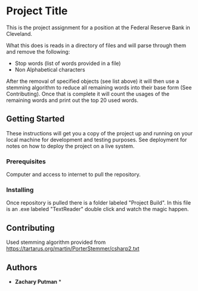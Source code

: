 # Project Title

This is the project assignment for a position at the Federal Reserve Bank in Cleveland.

What this does is reads in a directory of files and will parse through them and remove the following:
- Stop words (list of words provided in a file)
- Non Alphabetical characters

After the removal of specified objects (see list above) it will then use a stemming algorithm to reduce all remaining words into their base form (See Contributing).
Once that is complete it will count the usages of the remaining words and print out the top 20 used words.


## Getting Started

These instructions will get you a copy of the project up and running on your local machine for development and testing purposes. See deployment for notes on how to deploy the project on a live system.

### Prerequisites

Computer and access to internet to pull the repository.

### Installing

Once repository is pulled there is a folder labeled "Project Build".
In this file is an .exe labeled "TextReader" double click and watch the magic happen.


## Contributing

Used stemming algorithm provided from https://tartarus.org/martin/PorterStemmer/csharp2.txt

## Authors

* **Zachary Putman** *
